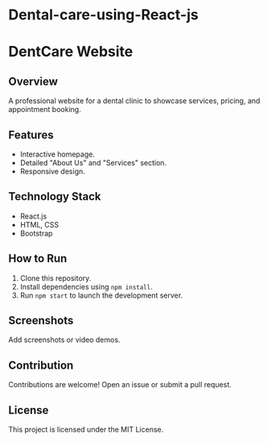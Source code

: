 # Dental-care-using-React-js

# DentCare Website

## Overview
A professional website for a dental clinic to showcase services, pricing, and appointment booking.

## Features
- Interactive homepage.
- Detailed "About Us" and "Services" section.
- Responsive design.

## Technology Stack
- React.js
- HTML, CSS
- Bootstrap

## How to Run
1. Clone this repository.
2. Install dependencies using `npm install`.
3. Run `npm start` to launch the development server.

## Screenshots
Add screenshots or video demos.

## Contribution
Contributions are welcome! Open an issue or submit a pull request.

## License
This project is licensed under the MIT License.
